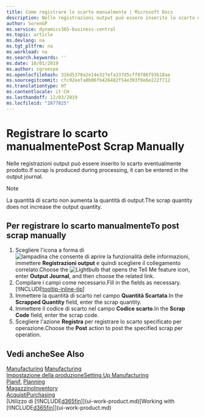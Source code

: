 ```yaml
---
title: Come registrare lo scarto manualmente | Microsoft Docs
description: Nelle registrazioni output può essere inserito lo scarto eventualmente prodotto. Si noti che la quantità di scarto non va ad aumentare la quantità di output.
author: SorenGP
ms.service: dynamics365-business-central
ms.topic: article
ms.devlang: na
ms.tgt_pltfrm: na
ms.workload: na
ms.search.keywords: ''
ms.date: 10/01/2019
ms.author: sgroespe
ms.openlocfilehash: 31bd5370a2e14e327efa337d5cff0786f93b18ae
ms.sourcegitcommit: cfc92eefa8b06fb426482f54e393f0e6e222f712
ms.translationtype: HT
ms.contentlocale: it-CH
ms.lasthandoff: 12/03/2019
ms.locfileid: "2877825"
---
```

# <a name="post-scrap-manually"></a><span data-ttu-id="5a8e5-104">Registrare lo scarto manualmente</span><span class="sxs-lookup"><span data-stu-id="5a8e5-104">Post Scrap Manually</span></span>
<span data-ttu-id="5a8e5-105">Nelle registrazioni output può essere inserito lo scarto eventualmente prodotto.</span><span class="sxs-lookup"><span data-stu-id="5a8e5-105">If scrap is produced during processing, it can be entered in the output journal.</span></span> 

> [!NOTE]
> <span data-ttu-id="5a8e5-106">La quantità di scarto non aumenta la quantità di output.</span><span class="sxs-lookup"><span data-stu-id="5a8e5-106">The scrap quantity does not increase the output quantity.</span></span>  

## <a name="to-post-scrap-manually"></a><span data-ttu-id="5a8e5-107">Per registrare lo scarto manualmente</span><span class="sxs-lookup"><span data-stu-id="5a8e5-107">To post scrap manually</span></span>  
1. <span data-ttu-id="5a8e5-108">Scegliere l'icona a forma di ![lampadina che consente di aprire la funzionalità delle informazioni](media/ui-search/search_small.png "Informazioni sull'operazione che si desidera eseguire"), immettere **Registrazioni output** e quindi scegliere il collegamento correlato.</span><span class="sxs-lookup"><span data-stu-id="5a8e5-108">Choose the ![Lightbulb that opens the Tell Me feature](media/ui-search/search_small.png "Tell me what you want to do") icon, enter **Output Journal**, and then choose the related link.</span></span>  
2. <span data-ttu-id="5a8e5-109">Compilare i campi come necessario.</span><span class="sxs-lookup"><span data-stu-id="5a8e5-109">Fill in the fields as necessary.</span></span> [!INCLUDE[tooltip-inline-tip](includes/tooltip-inline-tip_md.md)]  
3. <span data-ttu-id="5a8e5-110">Immettere la quantità di scarto nel campo **Quantità Scartata**.</span><span class="sxs-lookup"><span data-stu-id="5a8e5-110">In the **Scrapped Quantity** field, enter the scrap quantity.</span></span>  
4. <span data-ttu-id="5a8e5-111">Immettere il codice di scarto nel campo **Codice scarto**.</span><span class="sxs-lookup"><span data-stu-id="5a8e5-111">In the **Scrap Code** field, enter the scrap code.</span></span>  
5. <span data-ttu-id="5a8e5-112">Scegliere l'azione **Registra** per registrare lo scarto specificato per operazione.</span><span class="sxs-lookup"><span data-stu-id="5a8e5-112">Choose the **Post** action to post the specified scrap per operation.</span></span>  

## <a name="see-also"></a><span data-ttu-id="5a8e5-113">Vedi anche</span><span class="sxs-lookup"><span data-stu-id="5a8e5-113">See Also</span></span>  
<span data-ttu-id="5a8e5-114">[Manufacturing](production-manage-manufacturing.md)  </span><span class="sxs-lookup"><span data-stu-id="5a8e5-114">[Manufacturing](production-manage-manufacturing.md)  </span></span>  
[<span data-ttu-id="5a8e5-115">Impostazione della produzione</span><span class="sxs-lookup"><span data-stu-id="5a8e5-115">Setting Up Manufacturing</span></span>](production-configure-production-processes.md)  
<span data-ttu-id="5a8e5-116">[Pianif.](production-planning.md)    </span><span class="sxs-lookup"><span data-stu-id="5a8e5-116">[Planning](production-planning.md)    </span></span>  
[<span data-ttu-id="5a8e5-117">Magazzino</span><span class="sxs-lookup"><span data-stu-id="5a8e5-117">Inventory</span></span>](inventory-manage-inventory.md)  
[<span data-ttu-id="5a8e5-118">Acquisti</span><span class="sxs-lookup"><span data-stu-id="5a8e5-118">Purchasing</span></span>](purchasing-manage-purchasing.md)  
<span data-ttu-id="5a8e5-119">[Utilizzo di [!INCLUDE[d365fin](includes/d365fin_md.md)]](ui-work-product.md)</span><span class="sxs-lookup"><span data-stu-id="5a8e5-119">[Working with [!INCLUDE[d365fin](includes/d365fin_md.md)]](ui-work-product.md)</span></span>
